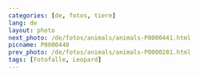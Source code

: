 ```yaml
---
categories: [de, fotos, tiere]
lang: de
layout: photo
next_photo: /de/fotos/animals/animals-P0000441.html
picname: P0000440
prev_photo: /de/fotos/animals/animals-P0000281.html
tags: [Fotofalle, Leopard]
---
```

